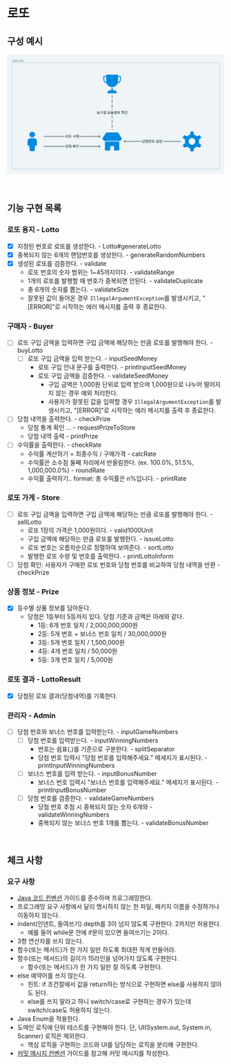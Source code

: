 # 로또
## 구성 예시
![img.png](img.png)

<br/>

## 기능 구현 목록
### 로또 용지 - Lotto
- [x] 지정된 번호로 로또를 생성한다. - Lotto#generateLotto
- [x] 중복되지 않는 6개의 랜덤번호를 생성한다. - generateRandomNumbers
- [x] 생성된 로또를 검증한다. - validate
  - 로또 번호의 숫자 범위는 1~45까지이다. - validateRange
  - 1개의 로또를 발행할 때 번호가 중복되면 안된다. - validateDuplicate
  - 총 6개의 숫자를 뽑는다. - validateSize
  - 잘못된 값이 들어온 경우 `IllegalArgumentException`를 발생시키고, "[ERROR]"로 시작하는 에러 메시지를 출력 후 종료한다. 
### 구매자 - Buyer
- [ ] 로또 구입 금액을 입력하면 구입 금액에 해당하는 만큼 로또를 발행해야 한다. - buyLotto
  - [ ] 로또 구입 금액을 입력 받는다. - inputSeedMoney
    - 로또 구입 안내 문구를 출력한다. - printInputSeedMoney
    - 로또 구입 금액을 검증한다. - validateSeedMoney
      - 구입 금액은 1,000원 단위로 입력 받으며 1,000원으로 나누어 떨어지지 않는 경우 예외 처리한다.
      - 사용자가 잘못된 값을 입력할 경우 `IllegalArgumentException`를 발생시키고, "[ERROR]"로 시작하는 에러 메시지를 출력 후 종료한다.
- [ ] 당첨 내역을 출력한다. - checkPrize
  - 당첨 통계 확인 ... - requestPrizeToStore
  - 당첨 내역 출력 - printPrize
- [ ] 수익률을 출력한다. - checkRate
  - 수익률 계산하기 = 최종수익 / 구매가격 - calcRate
  - 수익률은 소수점 둘째 자리에서 반올림한다. (ex. 100.0%, 51.5%, 1,000,000.0%) - roundRate
  - 수익률 출력하기.. format: 총 수익률은 n%입니다. - printRate
### 로또 가게 - Store
- [ ] 로또 구입 금액을 입력하면 구입 금액에 해당하는 만큼 로또를 발행해야 한다. - sellLotto
  - 로또 1장의 가격은 1,000원이다. - valid1000Unit
  - 구입 금액에 해당하는 만큼 로또를 발행한다. - issueLotto
  - 로또 번호는 오름차순으로 정렬하여 보여준다. - sortLotto
  - 발행한 로또 수량 및 번호를 출력한다. - printLottoInform
- [ ] 당첨 확인: 사용자가 구매한 로또 번호와 당첨 번호를 비교하여 당첨 내역을 반환 - checkPrize
### 상품 정보 - Prize
- [x] 등수별 상품 정보를 담아둔다. 
  - 당첨은 1등부터 5등까지 있다. 당첨 기준과 금액은 아래와 같다.
      - 1등: 6개 번호 일치 / 2,000,000,000원
      - 2등: 5개 번호 + 보너스 번호 일치 / 30,000,000원
      - 3등: 5개 번호 일치 / 1,500,000원
      - 4등: 4개 번호 일치 / 50,000원
      - 5등: 3개 번호 일치 / 5,000원
### 로또 결과 - LottoResult
- [x] 당첨된 로또 결과(당첨내역)를 기록한다.
### 관리자 - Admin
- [ ] 당첨 번호와 보너스 번호를 입력받는다. - inputGameNumbers
  - [ ] 당첨 번호를 입력받는다. - inputWinningNumbers
    - 번호는 쉼표(,)를 기준으로 구분한다. - splitSeparator
    - 당첨 번호 입력시 "당첨 번호를 입력해주세요." 메세지가 표시된다. - printInputWinningNumbers
  - [ ] 보너스 번호를 입력 받는다. - inputBonusNumber
      - 보너스 번호 입력시 "보너스 번호를 입력해주세요." 메세지가 표시된다. - printInputBonusNumber
  - [ ] 당첨 번호를 검증한다. - validateGameNumbers
    - 당첨 번호 추첨 시 중복되지 않는 숫자 6개와 - validateWinningNumbers
    - 중복되지 않는 보너스 번호 1개를 뽑는다. - validateBonusNumber

<br/>

## 체크 사항
### 요구 사항
- [Java 코드 컨벤션](https://github.com/woowacourse/woowacourse-docs/tree/master/styleguide/java) 가이드를 준수하며 프로그래밍한다.
- 프로그래밍 요구 사항에서 달리 명시하지 않는 한 파일, 패키지 이름을 수정하거나 이동하지 않는다.
- indent(인덴트, 들여쓰기) depth를 3이 넘지 않도록 구현한다. 2까지만 허용한다.
    - 예를 들어 while문 안에 if문이 있으면 들여쓰기는 2이다.
- 3항 연산자를 쓰지 않는다.
- 함수(또는 메서드)가 한 가지 일만 하도록 최대한 작게 만들어라.
- 함수(또는 메서드)의 길이가 15라인을 넘어가지 않도록 구현한다.
    - 함수(또는 메서드)가 한 가지 일만 잘 하도록 구현한다.
- else 예약어를 쓰지 않는다.
    - 힌트: if 조건절에서 값을 return하는 방식으로 구현하면 else를 사용하지 않아도 된다.
    - else를 쓰지 말라고 하니 switch/case로 구현하는 경우가 있는데 switch/case도 허용하지 않는다.
- Java Enum을 적용한다.
- 도메인 로직에 단위 테스트를 구현해야 한다. 단, UI(System.out, System.in, Scanner) 로직은 제외한다.
    - 핵심 로직을 구현하는 코드와 UI를 담당하는 로직을 분리해 구현한다.
- [커밋 메시지 컨벤션](https://gist.github.com/stephenparish/9941e89d80e2bc58a153) 가이드를 참고해 커밋 메시지를 작성한다.

